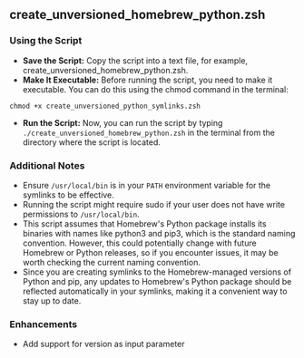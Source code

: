 ## create_unversioned_homebrew_python.zsh ##

### Using the Script ###
* **Save the Script:** Copy the script into a text file, for example, create_unversioned_homebrew_python.zsh.
* **Make It Executable:** Before running the script, you need to make it executable. You can do this using the chmod command in the terminal:
```
chmod +x create_unversioned_python_symlinks.zsh
```
* **Run the Script:** Now, you can run the script by typing `./create_unversioned_homebrew_python.zsh` in the terminal from the directory where the script is located.
### Additional Notes ##
* Ensure `/usr/local/bin` is in your `PATH` environment variable for the symlinks to be effective.
* Running the script might require sudo if your user does not have write permissions to `/usr/local/bin`.
* This script assumes that Homebrew's Python package installs its binaries with names like python3 and pip3, which is the standard naming convention. However, this could potentially change with future Homebrew or Python releases, so if you encounter issues, it may be worth checking the current naming convention.
* Since you are creating symlinks to the Homebrew-managed versions of Python and pip, any updates to Homebrew's Python package should be reflected automatically in your symlinks, making it a convenient way to stay up to date.

### Enhancements ###
* Add support for version as input parameter
